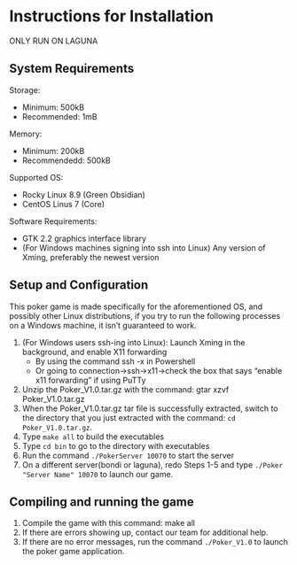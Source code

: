 # Instructions for Installation
ONLY RUN ON LAGUNA

## System Requirements
Storage:
- Minimum: 500kB
- Recommended: 1mB

Memory:
- Minimum: 200kB
- Recommendedd: 500kB

Supported OS:
- Rocky Linux 8.9 (Green Obsidian)
- CentOS Linus 7 (Core)

Software Requirements:
- GTK 2.2 graphics interface library
- (For Windows machines signing into ssh into Linux) Any version of Xming, preferably the newest version

## Setup and Configuration
This poker game is made specifically for the aforementioned OS, and possibly other Linux distributions, if you try to run the following processes on a Windows machine, it isn’t guaranteed to work.
1. (For Windows users ssh-ing into Linux): Launch Xming in the background, and enable X11 forwarding
    - By using the command ssh -x in Powershell
    - Or going to connection->ssh->x11->check the box that says “enable x11 forwarding” if using PuTTy
2. Unzip the Poker_V1.0.tar.gz with the command: gtar xzvf Poker_V1.0.tar.gz
3. When the Poker_V1.0.tar.gz tar file is successfully extracted, switch to the directory that you just extracted with the command: ```cd Poker_V1.0.tar.gz```.
4. Type ```make all``` to build the executables
5. Type ```cd bin``` to go to the directory with executables
6. Run the command ```./PokerServer 10070``` to start the server
7. On a different server(bondi or laguna), redo Steps 1-5 and type ```./Poker "Server Name" 10070``` to launch our game.


## Compiling and running the game
1. Compile the game with this command: make all
2. If there are errors showing up, contact our team for additional help.
3. If there are no error messages, run the command ```./Poker_V1.0``` to launch the poker game application.
